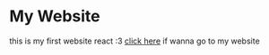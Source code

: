# My Website
this is my first website react :3 
[click here](https://dxtstd.github.io/) if wanna go to my website 